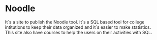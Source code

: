 # Noodle
It´s a site to publish the Noodle tool. It´s a SQL based tool for college intitutions to keep their data organized and it´s easier to make statistics.
This site also have courses to help the users on their activities with SQL. 
